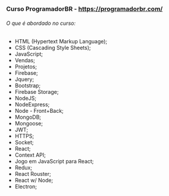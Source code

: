 ### Curso ProgramadorBR - https://programadorbr.com/



###### O que é abordado no curso: 
- HTML (Hypertext Markup Language);
- CSS (Cascading Style Sheets);
- JavaScript;
- Vendas;
- Projetos;
- Firebase;
- Jquery;
- Bootstrap;
- Firebase Storage;
- NodeJS;
- NodeExpress;
- Node - Front+Back;
- MongoDB;
- Mongoose;
- JWT;
- HTTPS;
- Socket;
- React;
- Context API;
- Jogo em JavaScript para React;
- Redux;
- React Rouster;
- React w/ Node;
- Electron;
